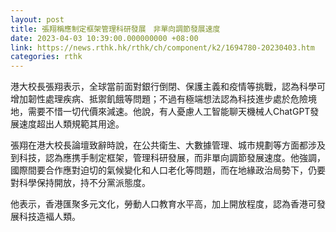 ```yaml
---
layout: post
title: 張翔稱應制定框架管理科研發展　非單向調節發展速度
date: 2023-04-03 10:39:00.000000000 +08:00
link: https://news.rthk.hk/rthk/ch/component/k2/1694780-20230403.htm
categories: rthk
---
```


港大校長張翔表示，全球當前面對銀行倒閉、保護主義和疫情等挑戰，認為科學可增加韌性處理疾病、抵禦飢餓等問題；不過有極端想法認為科技進步處於危險境地，需要不惜一切代價來減速。他說，有人憂慮人工智能聊天機械人ChatGPT發展速度超出人類規範其用途。

張翔在港大校長論壇致辭時說，在公共衛生、大數據管理、城市規劃等方面都涉及到科技，認為應携手制定框架，管理科研發展，而非單向調節發展速度。他強調，國際間要合作應對迫切的氣候變化和人口老化等問題，而在地緣政治局勢下，仍要對科學保持開放，持不分黨派態度。

他表示，香港匯聚多元文化，勞動人口教育水平高，加上開放程度，認為香港可發展科技造褔人類。
